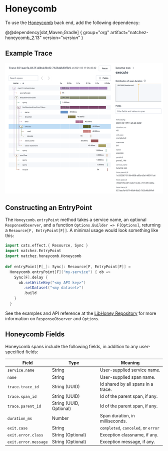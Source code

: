 # Honeycomb

To use the [Honeycomb](https://honeycomb.io) back end, add the following dependency:

@@dependency[sbt,Maven,Gradle] {
  group="$org$"
  artifact="natchez-honeycomb_2.13"
  version="$version$"
}

## Example Trace


![](honeycomb.png)

## Constructing an EntryPoint

The `Honeycomb.entryPoint` method takes a service name, an optional `ResponseObserver`, and a function `Options.Builder => F[Options]`, returning a `Resource[F, EntryPoint[F]]`. A minimal usage would look something like this:

```scala mdoc
import cats.effect.{ Resource, Sync }
import natchez.EntryPoint
import natchez.honeycomb.Honeycomb

def entryPoint[F[_]: Sync]: Resource[F, EntryPoint[F]] =
  Honeycomb.entryPoint[F]("my-service") { ob =>
    Sync[F].delay {
      ob.setWriteKey("<my API key>")
        .setDataset("<my dataset>")
        .build
    }
  }
```

See the examples and API reference at the [LibHoney Repository](https://github.com/honeycombio/libhoney-java) for more information on `ResponseObserver` and `Options`.

## Honeycomb Fields

Honeycomb spans include the following fields, in addition to any user-specified fields:

| Field                | Type                    | Meaning                             |
|----------------------|-------------------------|-------------------------------------|
| `service.name`       | String                  | User-supplied service name.         |
| `name`               | String                  | User-supplied span name.            |
| `trace.trace_id`     | String (UUID)           | Id shared by all spans in a trace.  |
| `trace.span_id`      | String (UUID)           | Id of the parent span, if any.      |
| `trace.parent_id`    | String (UUID, Optional) | Id of the parent span, if any.      |
| `duration_ms`        | Number                  | Span duration, in milliseconds.     |
| `exit.case`          | String                  | `completed`, `canceled`, or `error` |
| `exit.error.class`   | String (Optional)       | Exception classname, if any.        |
| `exit.error.message` | String (Optional)       | Exception message, if any.          |

